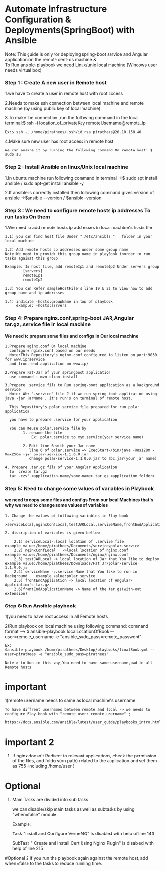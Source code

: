 # Automate Infrastructure Configuration & Deployments(SpringBoot) with Ansible

Note: This guide is only for deploying spring-boot service and Angular application on the remote cent-os machine &  
To Run ansible-playbook we need Linux/unix local machine (Windows user needs virtual box)

### Step 1 : Create A new user in Remote host
1.we have to create a  user in remote host with root access

2.Needs to make ssh connection between local machine and remote machine (by using public key of local machine)

3.To make the connection ,run the following command in the local terminal:$ ssh -i location_of_privateKey remoteUsername@remote_Ip

    Ex:$ ssh -i /home/pirathees/.ssh/id_rsa pirathees@20.10.158.40

4.Make sure new user has root access in remote host 
    
    We can ensure it by running the following command On remote host: $ sudo su

### Step 2 : Install Ansible on linux/Unix local machine
1.In ubuntu machine run following command in terminal ->$ sudo apt install ansible / sudo apt-get install ansible -y

2.If ansible is correctly installed then following command gives version of ansible ->$ansible --version / $ansible -version

### Step 3 : We need to configure remote hosts ip addresses To run tasks On them
1.We need to add remote hosts ip addresses in local machine's hosts file

    1.1) you can find host file Under " /etc/ansible "   folder in your local machine
    
    1.2) Add remote hosts ip addresses under some group name
    Note:We need to provide this group name in playBook inorder to run tasks against this group

    Example: In host file, add remoteIp1 and remoteIp2 Under servers group
            [servers]
            remoteIp1
            remoteIp2
    
    1.3) You can Refer sampleHostFile's line 19 & 20 to view how to add group name and ip addresses

    1.4) indicate -hosts:groupName in top of playbook
         example: -hosts:servers

### Step 4: Prepare nginx.conf,spring-boot JAR,Angular tar.gz,.service file in local machine
#### We need to prepare some files and configs in Our local machine
    1.Prepare nginx.conf On local machine
      configure nginx.conf based on our needs
      Note:This Repository's nginx.conf configured to listen on port:9030 for www.ip/service
      and front-end application on www.ip/
    
    2.Prepare Fat-Jar of your springboot application
      use command : mvn clean install

    3.Prepare .service file to Run spring-boot application as a background service 
      Note: Why ".service" file ? if we run spring-boot application using java -jar jarName , it's run's on terminal of remote host.

      This Repository's polar.service file prepared for run polar application
        
      you have to prepare .service for your application
        
      You can Reuse polar.service file by
            1. rename the file
                Ex: polar.service to xyx.service(your service name)

            2. Edit line 6 with your Jar name
               line 6 of polar.service => ExecStart=/bin/java -Xms128m -Xmx256m -jar polar-service-1.1.0.0.jar
               change polar-service-1.1.0.0.jar to abc.jar(your jar name)

    4. Prepare .tar.gz file of your Angular Application
      to  create tar.gz
      tar -czvf <application-name/some-name>.tar.gz <application-folder>

### Step 5: Need to change some values of variables in Playbook
#### we need to copy some files and configs From our local Machines that's why we need to change some values of variables

    1. Change the values of following variables in Play-book
       ->serviceLocal,nginxConfLocal,testJARLocal,serviceName,frontEndApplication,frontEndApplicationName
    
    2. discription of variables is given bellow

        2.1) serviceLocal->local location of .service file                     example value:/home/pirathees/Documents/service/polar.service
        2.2) nginxConfLocal   ->local location of nginx.conf                   example value:/home/pirathees/Documents/nginx/nginx.conf
        2.3) testJARLocal -> local location of Jar that You like to deploy     example value:/home/pirathees/Downloads/Fat Jr/polar-service-1.1.0.0.jar
        2.4) serviceName ->.service Name that You like to run in Background    example value:polar.service
        2.5) frontEndApplication -> local location of Angular-Applciation's tar.gz
        2.6)frontEndApplicationName -> Name of the tar.gz(with-out extension)


### Step 6:Run Ansible playbook
1)you need to have root access in all Remote hosts

2)Run playbook on local machine using following command:
command format --> $ ansible-playbook localLocationOfBook --user=remote_username -e "ansible_sudo_pass=remote_password"

    Ex:
    $ansible-playbook /home/pirathees/Desktop/playbooks/finalBook.yml --user=pirathees -e "ansible_sudo_pass=pirathees"

    Note-> to Run in this way,You need to have same username,pwd in all Remote hosts


# important
1)remote username needs to same as local machine's username

    To have diffrent usernames between remote and local -> we needs to configure Play-book with "remote_user: remote_username" ;
    
    https://docs.ansible.com/ansible/latest/user_guide/playbooks_intro.html
    
# important 2
1) If nginx doesn't Redirect to relevant applications, check the permission of the files, and folders(on path) related to the application and set them as 755
(including /home/user )

# Optional
1) Main Tasks are divided into sub tasks

   we can disable/skip main tasks  as well as subtasks by using "when=false" module
    
   Example:

      Task "Install and Configure VerneMQ" is disabled with help of line 143

      SubTask " Create and Install Cert Using Nginx Plugin" is disabled with help of line 215

#Optional 2
If you run the playbook again against the remote host, add when=false to the tasks to reduce running time.
    


